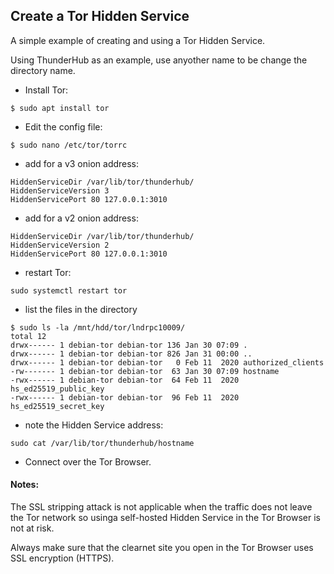 ## Create a Tor Hidden Service
A simple example of creating and using a Tor Hidden Service.

Using ThunderHub as an example, use anyother name to be change the directory name.

* Install Tor:
```
$ sudo apt install tor
```
* Edit the config file:
```
$ sudo nano /etc/tor/torrc
```
* add for a v3 onion address:  
```
HiddenServiceDir /var/lib/tor/thunderhub/
HiddenServiceVersion 3
HiddenServicePort 80 127.0.0.1:3010
```
* add for a v2 onion address:  
```
HiddenServiceDir /var/lib/tor/thunderhub/
HiddenServiceVersion 2
HiddenServicePort 80 127.0.0.1:3010
```
* restart Tor:
```
sudo systemctl restart tor
```
* list the files in the directory
```
$ sudo ls -la /mnt/hdd/tor/lndrpc10009/
total 12
drwx------ 1 debian-tor debian-tor 136 Jan 30 07:09 .
drwx------ 1 debian-tor debian-tor 826 Jan 31 00:00 ..
drwx------ 1 debian-tor debian-tor   0 Feb 11  2020 authorized_clients
-rw------- 1 debian-tor debian-tor  63 Jan 30 07:09 hostname
-rwx------ 1 debian-tor debian-tor  64 Feb 11  2020 hs_ed25519_public_key
-rwx------ 1 debian-tor debian-tor  96 Feb 11  2020 hs_ed25519_secret_key
```
* note the Hidden Service address:
```
sudo cat /var/lib/tor/thunderhub/hostname
```
* Connect over the Tor Browser.



#### Notes:
The SSL stripping attack is not applicable when the traffic does not leave the Tor network so usinga  self-hosted Hidden Service in the Tor Browser is not at risk. 

Always make sure that the clearnet site you open in the Tor Browser uses SSL encryption (HTTPS).
